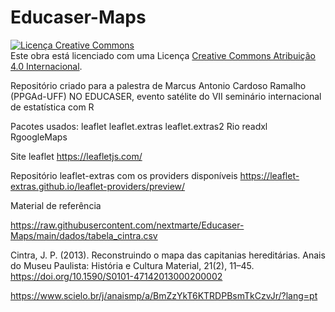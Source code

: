 # Educaser-Maps

<a rel="license" href="http://creativecommons.org/licenses/by/4.0/"><img alt="Licença Creative Commons" style="border-width:0" src="https://i.creativecommons.org/l/by/4.0/88x31.png" /></a><br />Este obra está licenciado com uma Licença <a rel="license" href="http://creativecommons.org/licenses/by/4.0/">Creative Commons Atribuição 4.0 Internacional</a>.

Repositório criado para a palestra de Marcus Antonio Cardoso Ramalho (PPGAd-UFF) NO EDUCASER, evento satélite do VII seminário internacional de estatística com R

Pacotes usados:
leaflet
leaflet.extras
leaflet.extras2
Rio
readxl
RgoogleMaps

Site leaflet
https://leafletjs.com/

Repositório leaflet-extras com os providers disponíveis
https://leaflet-extras.github.io/leaflet-providers/preview/


Material de referência

https://raw.githubusercontent.com/nextmarte/Educaser-Maps/main/dados/tabela_cintra.csv

Cintra, J. P. (2013). Reconstruindo o mapa das capitanias hereditárias. Anais do Museu Paulista: História e Cultura Material, 21(2), 11–45. https://doi.org/10.1590/S0101-47142013000200002

https://www.scielo.br/j/anaismp/a/BmZzYkT6KTRDPBsmTkCzvJr/?lang=pt
